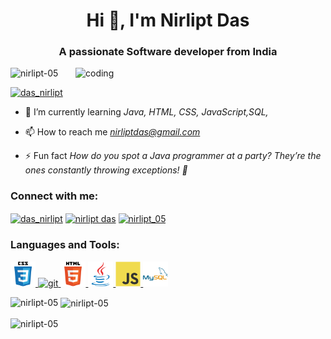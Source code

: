 <h1 align="center">Hi 👋, I'm Nirlipt Das</h1>
<h3 align="center">A passionate Software developer from India</h3>

<img align="right" alt="coding" width="400" src="https://camo.githubusercontent.com/19db51af5f90f1b152bc0b9078f5fe97053955be5074f03f17019c70345bdcdb/68747470733a2f2f6d69726f2e6d656469756d2e636f6d2f6d61782f313336302f302a37513379765349765f7430696f4a2d5a2e676966">

<p align="left"> <img src="https://komarev.com/ghpvc/?username=nirlipt-05&label=Profile%20views&color=0e75b6&style=flat" alt="nirlipt-05" /> </p>

<p align="left"> <a href="https://twitter.com/das_nirlipt" target="blank"><img src="https://img.shields.io/twitter/follow/das_nirlipt?logo=twitter&style=for-the-badge" alt="das_nirlipt" /></a> </p>

- 🌱 I’m currently learning *Java, HTML, CSS, JavaScript,SQL,*

- 📫 How to reach me *nirliptdas@gmail.com*

- ⚡ Fun fact *How do you spot a Java programmer at a party? They’re the ones constantly throwing exceptions! 🎉*

<h3 align="left">Connect with me:</h3>
<p align="left">
<a href="https://twitter.com/das_nirlipt" target="blank"><img align="center" src="https://raw.githubusercontent.com/rahuldkjain/github-profile-readme-generator/master/src/images/icons/Social/twitter.svg" alt="das_nirlipt" height="30" width="40" /></a>
<a href="https://linkedin.com/in/nirlipt das" target="blank"><img align="center" src="https://raw.githubusercontent.com/rahuldkjain/github-profile-readme-generator/master/src/images/icons/Social/linked-in-alt.svg" alt="nirlipt das" height="30" width="40" /></a>
<a href="https://instagram.com/nirlipt_05" target="blank"><img align="center" src="https://raw.githubusercontent.com/rahuldkjain/github-profile-readme-generator/master/src/images/icons/Social/instagram.svg" alt="nirlipt_05" height="30" width="40" /></a>
</p>

<h3 align="left">Languages and Tools:</h3>
<p align="left"> <a href="https://www.w3schools.com/css/" target="_blank" rel="noreferrer"> <img src="https://raw.githubusercontent.com/devicons/devicon/master/icons/css3/css3-original-wordmark.svg" alt="css3" width="40" height="40"/> </a> <a href="https://git-scm.com/" target="_blank" rel="noreferrer"> <img src="https://www.vectorlogo.zone/logos/git-scm/git-scm-icon.svg" alt="git" width="40" height="40"/> </a> <a href="https://www.w3.org/html/" target="_blank" rel="noreferrer"> <img src="https://raw.githubusercontent.com/devicons/devicon/master/icons/html5/html5-original-wordmark.svg" alt="html5" width="40" height="40"/> </a> <a href="https://www.java.com" target="_blank" rel="noreferrer"> <img src="https://raw.githubusercontent.com/devicons/devicon/master/icons/java/java-original.svg" alt="java" width="40" height="40"/> </a> <a href="https://developer.mozilla.org/en-US/docs/Web/JavaScript" target="_blank" rel="noreferrer"> <img src="https://raw.githubusercontent.com/devicons/devicon/master/icons/javascript/javascript-original.svg" alt="javascript" width="40" height="40"/> </a> <a href="https://www.mysql.com/" target="_blank" rel="noreferrer"> <img src="https://raw.githubusercontent.com/devicons/devicon/master/icons/mysql/mysql-original-wordmark.svg" alt="mysql" width="40" height="40"/> </a> </p>

<p><img align="left" src="https://github-readme-stats.vercel.app/api/top-langs?username=nirlipt-05&show_icons=true&locale=en&layout=compact" alt="nirlipt-05" /></p>

<p>&nbsp;<img align="center" src="https://github-readme-stats.vercel.app/api?username=nirlipt-05&show_icons=true&locale=en" alt="nirlipt-05" /></p>

<p><img align="center" src="https://github-readme-streak-stats.herokuapp.com/?user=nirlipt-05&" alt="nirlipt-05" /></p>
